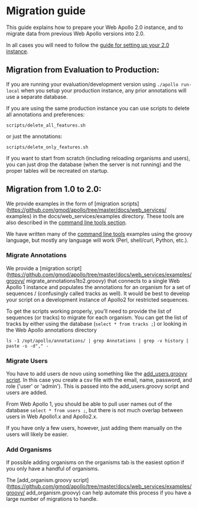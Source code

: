 # Migration guide

This guide explains how to prepare your Web Apollo 2.0 instance, and to migrate data from previous Web Apollo versions
into 2.0.

In all cases you will need to follow the [guide for setting up your 2.0 instance](Apollo2Build.md).


## Migration from Evaluation to Production:

If you are running your evaluation/development version using `./apollo run-local` when you setup your production
instance, any prior annotations will use a separate database.  

If you are using the same production instance you can use scripts to delete all annotations and preferences:

`scripts/delete_all_features.sh`

or just the annotations:

`scripts/delete_only_features.sh`

If you want to start from scratch (including reloading organisms and users), you can just drop the database (when the
server is not running) and the proper tables will be recreated on startup.

## Migration from 1.0 to 2.0:

We provide examples in the form of [migration scripts](https://github.com/gmod/apollo/tree/master/docs/web_services/
examples) in the docs/web_services/examples directory. These tools are also described in the [command line tools 
section](Command_line.md).

We have written many of the [command line tools](Command_line.md) examples using the groovy language, but mostly any
language will work (Perl, shell/curl, Python, etc.).


### Migrate Annotations

We provide a [migration script](https://github.com/gmod/apollo/tree/master/docs/web_services/examples/groovy/
migrate_annotations1to2.groovy) that connects to a single Web Apollo 1 instance and populates the annotations for an
organism for a set of sequences / (confusingly called tracks as well).  It would be best to develop your script on a
development instance of Apollo2 for restricted sequences.

To get the scripts working properly, you'll need to provide the list of sequences (or tracks) to migrate for each
organism.  You can get the list of tracks by either using the database (`select * from tracks ;`) or looking in the Web
Apollo annotations directory

``` 
ls -1 /opt/apollo/annotations/ | grep Annotations | grep -v history | paste -s -d"," -
```



### Migrate Users

You have to add users de novo using something like the [add_users.groovy
script](https://github.com/gmod/apollo/tree/master/docs/web_services/examples/groovy/add_users.groovy). In this case you
create a csv file with the email, name, password, and role ('user' or 'admin'). This is passed into the add_users.groovy
script and users are added.  

From Web Apollo 1, you should be able to pull user names out of the database `select * from users ;`, but there is not
much overlap between users in Web Apollo1.x and Apollo2.x.

If you have only a few users, however, just adding them manually on the users will likely be easier. 

### Add Organisms

If possible adding organisms on the organisms tab is the easiest option if you only have a handful of organisms.  

The [add_organism.groovy script](https://github.com/gmod/apollo/tree/master/docs/web_services/examples/groovy/
add_organism.groovy) can help automate this process if you have a large number of migrations to handle.


